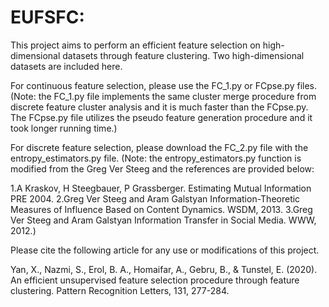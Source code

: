 # EUFSFC:
 
This project aims to perform an efficient feature selection on high-dimensional datasets through feature clustering. Two high-dimensional datasets are included here.

For continuous feature selection, please use the FC_1.py or FCpse.py files. 
(Note: the FC_1.py file implements the same cluster merge procedure from discrete feature cluster analysis and it is much faster than the FCpse.py.
The FCpse.py file utilizes the pseudo feature generation procedure and it took longer running time.)

For discrete feature selection, please download the FC_2.py file with the entropy_estimators.py file.
(Note: the entropy_estimators.py function is modified from the Greg Ver Steeg and the references are provided below:

1.A Kraskov, H Steegbauer, P Grassberger. Estimating Mutual Information PRE 2004.
2.Greg Ver Steeg and Aram Galstyan Information-Theoretic Measures of Influence Based on Content Dynamics. WSDM, 2013.
3.Greg Ver Steeg and Aram Galstyan Information Transfer in Social Media. WWW, 2012.)

Please cite the following article for any use or modifications of this project.

Yan, X., Nazmi, S., Erol, B. A., Homaifar, A., Gebru, B., & Tunstel, E. (2020). An efficient unsupervised feature selection procedure through feature clustering. Pattern Recognition Letters, 131, 277-284.
